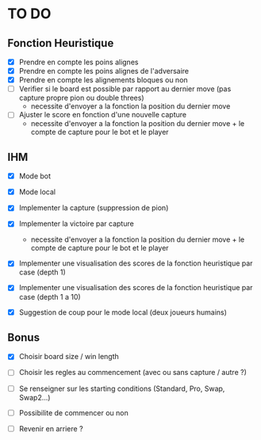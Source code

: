 # TO DO 

## Fonction Heuristique

- [X] Prendre en compte les poins alignes
- [X] Prendre en compte les poins alignes de l'adversaire
- [X] Prendre en compte les alignements bloques ou non
- [ ] Verifier si le board est possible par rapport au dernier move (pas capture propre pion ou double threes)
  - necessite d'envoyer a la fonction la position du dernier move
- [ ] Ajuster le score en fonction d'une nouvelle capture
  - necessite d'envoyer a la fonction la position du dernier move + le compte de capture pour le bot et le player
 
## IHM

- [X] Mode bot
- [X] Mode local
- [X] Implementer la capture (suppression de pion)
- [X] Implementer la victoire par capture
  - necessite d'envoyer a la fonction la position du dernier move + le compte de capture pour le bot et le player
- [X] Implementer une visualisation des scores de la fonction heuristique par case (depth 1)
- [X] Implementer une visualisation des scores de la fonction heuristique par case (depth 1 a 10)
- [X] Suggestion de coup pour le mode local (deux joueurs humains)


## Bonus

- [X] Choisir board size / win length
- [ ] Choisir les regles au commencement (avec ou sans capture / autre ?)
- [ ] Se renseigner sur les starting conditions (Standard, Pro, Swap, Swap2...)
- [ ] Possibilite de commencer ou non
- [ ] Revenir en arriere ?

